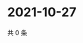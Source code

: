 # 2021-10-27

共 0 条

<!-- BEGIN WEIBO -->
<!-- 最后更新时间 Wed Oct 27 2021 04:14:34 GMT+0800 (China Standard Time) -->

<!-- END WEIBO -->
